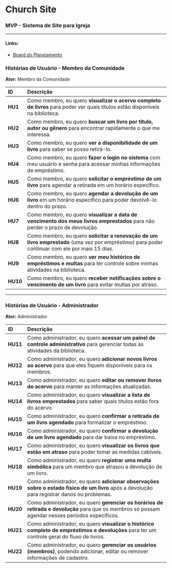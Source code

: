 # Church Site

### **MVP - Sistema de Site para Igreja**
---
#### Links:
- [Board do Planejamento](https://github.com/users/rochajario/projects/4/views/1?layout=board)

### **Histórias de Usuário - Membro da Comunidade**
**Ator:** Membro da Comunidade

| ID | Descrição |
| :--- | :--- |
| **HU1** | Como membro, eu quero **visualizar o acervo completo de livros** para poder ver quais títulos estão disponíveis na biblioteca. |
| **HU2** | Como membro, eu quero **buscar um livro por título, autor ou gênero** para encontrar rapidamente o que me interessa. |
| **HU3** | Como membro, eu quero **ver a disponibilidade de um livro** para saber se posso retirá-lo. |
| **HU4** | Como membro, eu quero **fazer o login no sistema** com meu usuário e senha para acessar minhas informações de empréstimo. |
| **HU5** | Como membro, eu quero **solicitar o empréstimo de um livro** para agendar a retirada em um horário específico. |
| **HU6** | Como membro, eu quero **agendar a devolução de um livro** em um horário específico para poder devolvê-lo dentro do prazo. |
| **HU7** | Como membro, eu quero **visualizar a data de vencimento dos meus livros emprestados** para não perder o prazo de devolução. |
| **HU8** | Como membro, eu quero **solicitar a renovação de um livro emprestado** (uma vez por empréstimo) para poder continuar com ele por mais 15 dias. |
| **HU9** | Como membro, eu quero **ver meu histórico de empréstimos e multas** para ter controle sobre minhas atividades na biblioteca. |
| **HU10** | Como membro, eu quero **receber notificações sobre o vencimento de um livro** para evitar multas por atraso. |

---
### **Histórias de Usuário - Administrador**
**Ator:** Administrador

| ID | Descrição |
| :--- | :--- |
| **HU11** | Como administrador, eu quero **acessar um painel de controle administrativo** para gerenciar todas as atividades da biblioteca. |
| **HU12** | Como administrador, eu quero **adicionar novos livros ao acervo** para que eles fiquem disponíveis para os membros. |
| **HU13** | Como administrador, eu quero **editar ou remover livros do acervo** para manter as informações atualizadas. |
| **HU14** | Como administrador, eu quero **visualizar a lista de livros emprestados** para saber quais títulos estão fora do acervo. |
| **HU15** | Como administrador, eu quero **confirmar a retirada de um livro agendado** para formalizar o empréstimo. |
| **HU16** | Como administrador, eu quero **confirmar a devolução de um livro agendado** para dar baixa no empréstimo. |
| **HU17** | Como administrador, eu quero **visualizar os livros que estão em atraso** para poder tomar as medidas cabíveis. |
| **HU18** | Como administrador, eu quero **registrar uma multa simbólica** para um membro que atrasou a devolução de um livro. |
| **HU19** | Como administrador, eu quero **adicionar observações sobre o estado físico de um livro** após a devolução para registrar danos ou problemas. |
| **HU20** | Como administrador, eu quero **gerenciar os horários de retirada e devolução** para que os membros só possam agendar nesses períodos específicos. |
| **HU21** | Como administrador, eu quero **visualizar o histórico completo de empréstimos e devoluções** para ter um controle geral do fluxo de livros. |
| **HU22** | Como administrador, eu quero **gerenciar os usuários (membros)**, podendo adicionar, editar ou remover informações de cadastro. |
